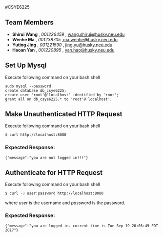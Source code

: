 #CSYE6225

## Team Members

* **Shirui Wang** , *001226459* , wang.shirui@husky.neu.edu
* **Wenhe Ma** , *001238705* ,ma.wenhe@husky.neu.edu
* **Yuting Jing** , *001221590* , jing.yu@husky.neu.edu
* **Haoan Yan** , *001220895* , yan.hao@husky.neu.edu


## Set Up Mysql

Execute following command on your bash shell
```
sudo mysql --password
create database db_csye6225;
create user 'root'@'localhost' identified by 'root';
grant all on db_csye6225.* to 'root'@'localhost';
```

## Make Unauthenticated HTTP Request

Execute following command on your bash shell
``` bash
$ curl http://localhost:8080
```

### Expected Response:
```
{"message":"you are not logged in!!!"}
```

## Authenticate for HTTP Request

Execute following command on your bash shell
``` bash
$ curl -u user:password http://localhost:8080
```

where *user* is the username and *password* is the password.

### Expected Response:
 ```
 {"message":"you are logged in. current time is Tue Sep 19 20:03:49 EDT 2017"}
 ```
